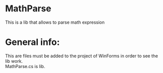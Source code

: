# MathParse
This is a lib that allows to parse math expression


# General info:
This are files must be added to the project of WinForms in order to see the lib work. 
<br />MathParse.cs is lib. 
